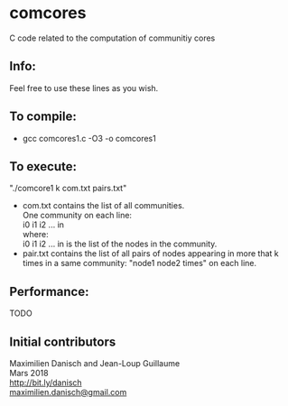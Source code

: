 # comcores
C code related to the computation of communitiy cores


## Info:

Feel free to use these lines as you wish. 

## To compile:

- gcc comcores1.c -O3 -o comcores1

## To execute:

"./comcore1 k com.txt pairs.txt"
- com.txt contains the list of all communities.  
One community on each line:  
i0 i1 i2 ... in  
where:  
i0 i1 i2 ... in is the list of the nodes in the community.
- pair.txt contains the list of all pairs of nodes appearing in more that k times in a same community: "node1 node2 times" on each line.


## Performance:

TODO

## Initial contributors

Maximilien Danisch and Jean-Loup Guillaume  
Mars 2018  
http://bit.ly/danisch  
maximilien.danisch@gmail.com

